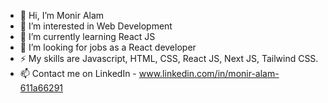 - 👋 Hi, I’m Monir Alam
- 👀 I’m interested in Web Development
- 🌱 I’m currently learning React JS
- 💞️ I’m looking for jobs as a React developer
- ⚡ My skills are Javascript, HTML, CSS, React JS, Next JS, Tailwind CSS.
- 📫 Contact me on LinkedIn - www.linkedin.com/in/monir-alam-611a66291

<!---
Alam-Monir/Alam-Monir is a ✨ special ✨ repository because its `README.md` (this file) appears on your GitHub profile.
You can click the Preview link to take a look at your changes.
--->
